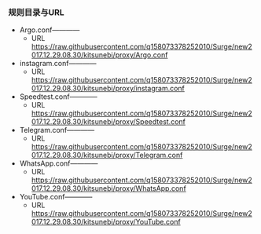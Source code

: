 ### 规则目录与URL

* Argo.conf————
	* URL https://raw.githubusercontent.com/q158073378252010/Surge/new2017.12.29.08.30/kitsunebi/proxy/Argo.conf
* instagram.conf————
	* URL https://raw.githubusercontent.com/q158073378252010/Surge/new2017.12.29.08.30/kitsunebi/proxy/instagram.conf
* Speedtest.conf————
	* URL https://raw.githubusercontent.com/q158073378252010/Surge/new2017.12.29.08.30/kitsunebi/proxy/Speedtest.conf
* Telegram.conf————
	* URL https://raw.githubusercontent.com/q158073378252010/Surge/new2017.12.29.08.30/kitsunebi/proxy/Telegram.conf
* WhatsApp.conf————
	* URL https://raw.githubusercontent.com/q158073378252010/Surge/new2017.12.29.08.30/kitsunebi/proxy/WhatsApp.conf
* YouTube.conf————
	* URL https://raw.githubusercontent.com/q158073378252010/Surge/new2017.12.29.08.30/kitsunebi/proxy/YouTube.conf
